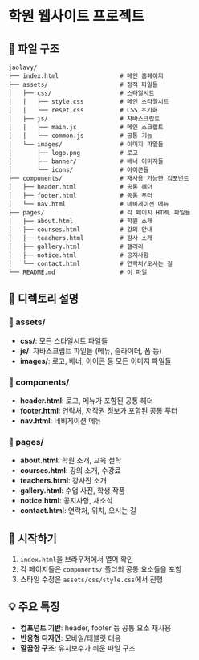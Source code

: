 # 학원 웹사이트 프로젝트

## 📁 파일 구조

```
jaolavy/
├── index.html                 # 메인 홈페이지
├── assets/                    # 정적 파일들
│   ├── css/                   # 스타일시트
│   │   ├── style.css          # 메인 스타일시트
│   │   └── reset.css          # CSS 초기화
│   ├── js/                    # 자바스크립트
│   │   ├── main.js            # 메인 스크립트
│   │   └── common.js          # 공통 기능
│   └── images/                # 이미지 파일들
│       ├── logo.png           # 로고
│       ├── banner/            # 배너 이미지들
│       └── icons/             # 아이콘들
├── components/                # 재사용 가능한 컴포넌트
│   ├── header.html            # 공통 헤더
│   ├── footer.html            # 공통 푸터
│   └── nav.html               # 네비게이션 메뉴
├── pages/                     # 각 페이지 HTML 파일들
│   ├── about.html             # 학원 소개
│   ├── courses.html           # 강의 안내
│   ├── teachers.html          # 강사 소개
│   ├── gallery.html           # 갤러리
│   ├── notice.html            # 공지사항
│   └── contact.html           # 연락처/오시는 길
└── README.md                  # 이 파일
```

## 📝 디렉토리 설명

### 🎨 assets/ 
- **css/**: 모든 스타일시트 파일들
- **js/**: 자바스크립트 파일들 (메뉴, 슬라이더, 폼 등)
- **images/**: 로고, 배너, 아이콘 등 모든 이미지 파일들

### 🧩 components/
- **header.html**: 로고, 메뉴가 포함된 공통 헤더
- **footer.html**: 연락처, 저작권 정보가 포함된 공통 푸터
- **nav.html**: 네비게이션 메뉴

### 📄 pages/
- **about.html**: 학원 소개, 교육 철학
- **courses.html**: 강의 소개, 수강료
- **teachers.html**: 강사진 소개
- **gallery.html**: 수업 사진, 학생 작품
- **notice.html**: 공지사항, 새소식
- **contact.html**: 연락처, 위치, 오시는 길

## 🚀 시작하기

1. `index.html`을 브라우저에서 열어 확인
2. 각 페이지들은 `components/` 폴더의 공통 요소들을 포함
3. 스타일 수정은 `assets/css/style.css`에서 진행

## 💡 주요 특징

- **컴포넌트 기반**: header, footer 등 공통 요소 재사용
- **반응형 디자인**: 모바일/태블릿 대응
- **깔끔한 구조**: 유지보수가 쉬운 파일 구조 
